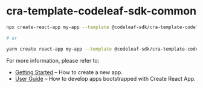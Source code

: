 # cra-template-codeleaf-sdk-common

```sh
npx create-react-app my-app --template @codeleaf-sdk/cra-template-codeleaf-sdk-common

# or

yarn create react-app my-app --template @codeleaf-sdk/cra-template-codeleaf-sdk-common
```

For more information, please refer to:

- [Getting Started](https://create-react-app.dev/docs/getting-started) – How to create a new app.
- [User Guide](https://create-react-app.dev) – How to develop apps bootstrapped with Create React App.

